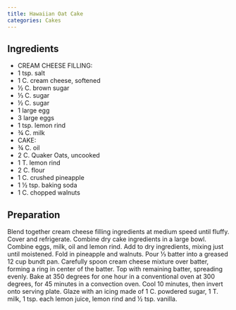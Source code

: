 ```yaml
---
title: Hawaiian Oat Cake
categories: Cakes
---
```


## Ingredients

- CREAM CHEESE FILLING:
- 1 tsp. salt
- 1 C. cream cheese, softened
- ½ C. brown sugar
- ⅓ C. sugar
- ½ C. sugar
- 1 large egg
- 3 large eggs
- 1 tsp. lemon rind
- ¾ C. milk
- CAKE:
- ¾ C. oil
- 2 C. Quaker Oats, uncooked
- 1 T. lemon rind
- 2 C. flour
- 1 C. crushed pineapple
- 1 ½ tsp. baking soda
- 1 C. chopped walnuts

## Preparation

Blend together cream cheese filling ingredients at medium speed until fluffy.  Cover and refrigerate.  Combine dry cake ingredients in a large bowl.  Combine eggs, milk, oil and lemon rind.  Add to dry ingredients, mixing just until moistened.  Fold in pineapple and walnuts.  Pour ⅓ batter into a greased 12 cup bundt pan. Carefully spoon cream cheese mixture over batter, forming a ring in center of the batter.  Top with remaining batter, spreading evenly.  Bake at 350 degrees for one hour in a conventional oven at 300 degrees, for 45 minutes in a convection oven.  Cool 10 minutes, then invert onto serving plate.  Glaze with an icing made of 1 C. powdered sugar, 1 T. milk, 1 tsp. each lemon juice, lemon rind and ½ tsp. vanilla.

